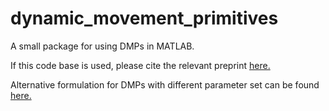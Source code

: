 # dynamic_movement_primitives
A small package for using DMPs in MATLAB.

If this code base is used, please cite the relevant preprint [here.](https://www.researchgate.net/publication/348575169_User_Intent_Estimation_during_robot_learning_using_Physical_Human_Robot_Interaction_Primitives)

Alternative formulation for DMPs with different parameter set can be found [here.](https://link.springer.com/article/10.1007/s10514-018-9798-2)

